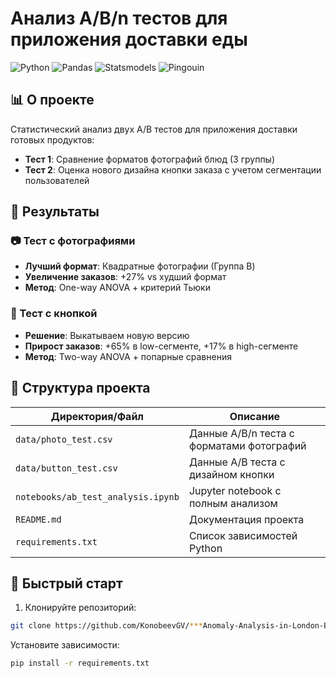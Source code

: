# Анализ A/B/n тестов для приложения доставки еды

![Python](https://img.shields.io/badge/Python-3.7%2B-blue)
![Pandas](https://img.shields.io/badge/Pandas-1.3%2B-orange)
![Statsmodels](https://img.shields.io/badge/Statsmodels-0.13%2B-green)
![Pingouin](https://img.shields.io/badge/Pingouin-0.5%2B-purple)

## 📊 О проекте

Статистический анализ двух A/B тестов для приложения доставки готовых продуктов:
- **Тест 1**: Сравнение форматов фотографий блюд (3 группы)
- **Тест 2**: Оценка нового дизайна кнопки заказа с учетом сегментации пользователей

## 🎯 Результаты

### 📷 Тест с фотографиями
- **Лучший формат**: Квадратные фотографии (Группа B)
- **Увеличение заказов**: +27% vs худший формат
- **Метод**: One-way ANOVA + критерий Тьюки

### 🔘 Тест с кнопкой  
- **Решение**: Выкатываем новую версию
- **Прирост заказов**: +65% в low-сегменте, +17% в high-сегменте
- **Метод**: Two-way ANOVA + попарные сравнения

## 📁 Структура проекта

| Директория/Файл | Описание |
|----------------|----------|
| `data/photo_test.csv` | Данные A/B/n теста с форматами фотографий |
| `data/button_test.csv` | Данные A/B теста с дизайном кнопки |
| `notebooks/ab_test_analysis.ipynb` | Jupyter notebook с полным анализом |
| `README.md` | Документация проекта |
| `requirements.txt` | Список зависимостей Python |


## 🚀 Быстрый старт

1. Клонируйте репозиторий:
```bash
git clone https://github.com/KonobeevGV/***Anomaly-Analysis-in-London-Bike-Rental-Data***
```
Установите зависимости:
```bash
pip install -r requirements.txt
```
